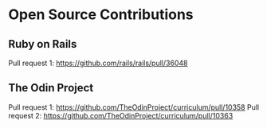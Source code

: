 # Open Source Contributions
## Ruby on Rails
Pull request 1: https://github.com/rails/rails/pull/36048
## The Odin Project
Pull request 1: https://github.com/TheOdinProject/curriculum/pull/10358
Pull request 2: https://github.com/TheOdinProject/curriculum/pull/10363
